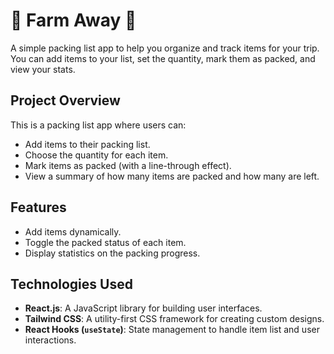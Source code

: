 # 🌴 Farm Away 💼

A simple packing list app to help you organize and track items for your trip. You can add items to your list, set the quantity, mark them as packed, and view your stats.

## Project Overview

This is a packing list app where users can:
- Add items to their packing list.
- Choose the quantity for each item.
- Mark items as packed (with a line-through effect).
- View a summary of how many items are packed and how many are left.

## Features
- Add items dynamically.
- Toggle the packed status of each item.
- Display statistics on the packing progress.

## Technologies Used

- **React.js**: A JavaScript library for building user interfaces.
- **Tailwind CSS**: A utility-first CSS framework for creating custom designs.
- **React Hooks (`useState`)**: State management to handle item list and user interactions.
